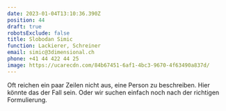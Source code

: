 ```yaml
---
date: 2023-01-04T13:10:36.390Z
position: 44
draft: true
robotsExclude: false
title: Slobodan Simic
function: Lackierer, Schreiner
email: simic@3dimensional.ch
phone: +41 44 422 44 25
image: https://ucarecdn.com/84b67451-6af1-4bc3-9670-4f63490a837d/
---
```

Oft reichen ein paar Zeilen nicht aus, eine Person zu beschreiben.
Hier könnte das der Fall sein. 
Oder wir suchen einfach noch nach der richtigen Formulierung.
